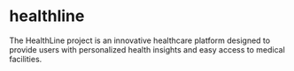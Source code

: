# healthline
The HealthLine project is an innovative healthcare platform designed to provide users with personalized health insights and easy access to medical facilities.
